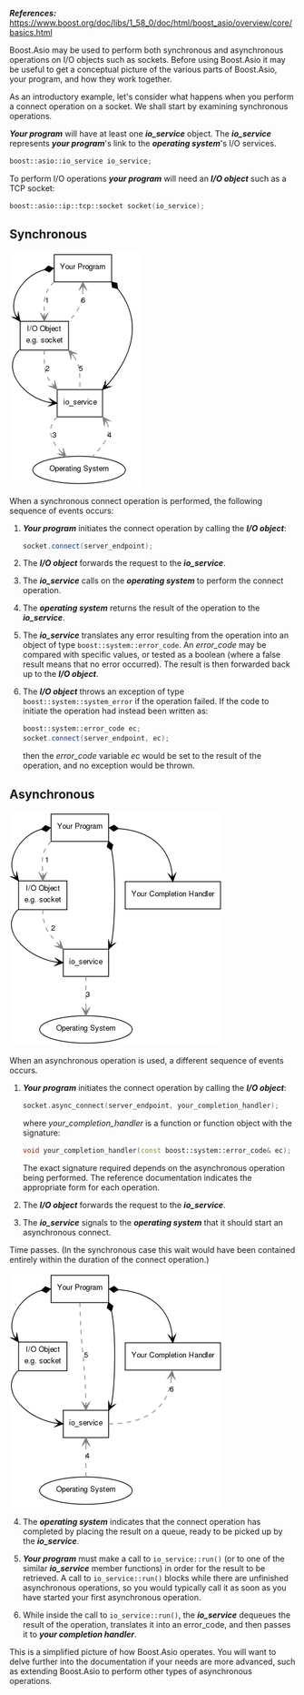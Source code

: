 ***References:*** https://www.boost.org/doc/libs/1_58_0/doc/html/boost_asio/overview/core/basics.html

Boost.Asio may be used to perform both synchronous and asynchronous operations on I/O objects such as sockets. Before using Boost.Asio it may be useful to get a conceptual picture of the various parts of Boost.Asio, your program, and how they work together.

As an introductory example, let's consider what happens when you perform a connect operation on a socket. We shall start by examining synchronous operations.

***Your program*** will have at least one ***io_service*** object. The ***io_service*** represents ***your program***'s link to the ***operating system***'s I/O services.

```c++
boost::asio::io_service io_service;
```

To perform I/O operations ***your program*** will need an ***I/O object*** such as a TCP socket:

```c++
boost::asio::ip::tcp::socket socket(io_service);
```

## Synchronous

![](img/boost-asio-synchronous-vs-asynchronous/fig1.png?raw=true)

When a synchronous connect operation is performed, the following sequence of events occurs:

1. ***Your program*** initiates the connect operation by calling the ***I/O object***:
    ```c++
    socket.connect(server_endpoint);
    ```

2. The ***I/O object*** forwards the request to the ***io_service***.

3. The ***io_service*** calls on the ***operating system*** to perform the connect operation.

4. The ***operating system*** returns the result of the operation to the ***io_service***.

5. The ***io_service*** translates any error resulting from the operation into an object of type `boost::system::error_code`. An *error_code* may be compared with specific values, or tested as a boolean (where a false result means that no error occurred). The result is then forwarded back up to the ***I/O object***.

6. The ***I/O object*** throws an exception of type `boost::system::system_error` if the operation failed. If the code to initiate the operation had instead been written as:
    ```c++
    boost::system::error_code ec;
    socket.connect(server_endpoint, ec);
    ```
    then the *error_code* variable *ec* would be set to the result of the operation, and no exception would be thrown.

## Asynchronous

![](img/boost-asio-synchronous-vs-asynchronous/fig2.png?raw=true)

When an asynchronous operation is used, a different sequence of events occurs.

1. ***Your program*** initiates the connect operation by calling the ***I/O object***:
    ```c++
    socket.async_connect(server_endpoint, your_completion_handler);
    ```
    where *your_completion_handler* is a function or function object with the signature:
    ```c++
    void your_completion_handler(const boost::system::error_code& ec);
    ```
    The exact signature required depends on the asynchronous operation being performed. The reference documentation indicates the appropriate form for each operation.

2. The ***I/O object*** forwards the request to the ***io_service***.

3. The ***io_service*** signals to the ***operating system*** that it should start an asynchronous connect.

Time passes. (In the synchronous case this wait would have been contained entirely within the duration of the connect operation.)

![](img/boost-asio-synchronous-vs-asynchronous/fig3.png?raw=true)

4. The ***operating system*** indicates that the connect operation has completed by placing the result on a queue, ready to be picked up by the ***io_service***.

5. ***Your program*** must make a call to `io_service::run()` (or to one of the similar ***io_service*** member functions) in order for the result to be retrieved. A call to `io_service::run()` blocks while there are unfinished asynchronous operations, so you would typically call it as soon as you have started your first asynchronous operation.

6. While inside the call to `io_service::run()`, the ***io_service*** dequeues the result of the operation, translates it into an error_code, and then passes it to ***your completion handler***.

This is a simplified picture of how Boost.Asio operates. You will want to delve further into the documentation if your needs are more advanced, such as extending Boost.Asio to perform other types of asynchronous operations.
